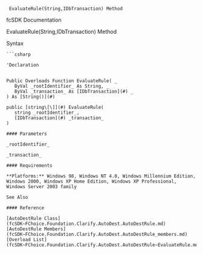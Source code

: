 ﻿     EvaluateRule(String,IDbTransaction) Method                                                   

fcSDK Documentation

EvaluateRule(String,IDbTransaction) Method

Syntax

```vbnet
```csharp

'Declaration
 

Public Overloads Function EvaluateRule( _
   ByVal _rootIdentifier_ As String, _
   ByVal _transaction_ As [IDbTransaction](#) _
) As [String()](#)

public [string\[\]](#) EvaluateRule( 
   string _rootIdentifier_,
   [IDbTransaction](#) _transaction_
)

#### Parameters

_rootIdentifier_

_transaction_

#### Requirements

**Platforms:** Windows 98, Windows NT 4.0, Windows Millennium Edition, Windows 2000, Windows XP Home Edition, Windows XP Professional, Windows Server 2003 family

See Also

#### Reference

[AutoDestRule Class](fcSDK~FChoice.Foundation.Clarify.AutoDest.AutoDestRule.md)  
[AutoDestRule Members](fcSDK~FChoice.Foundation.Clarify.AutoDest.AutoDestRule_members.md)  
[Overload List](fcSDK~FChoice.Foundation.Clarify.AutoDest.AutoDestRule~EvaluateRule.md)